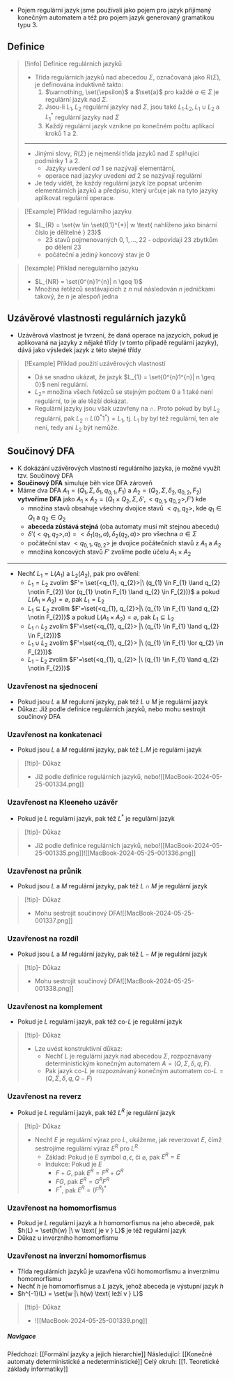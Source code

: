 - Pojem regulární jazyk jsme používali jako pojem pro jazyk přijímaný konečným automatem a též pro pojem jazyk generovaný gramatikou typu $3$.

## Definice
>[!info] Definice regulárních jazyků
>- Třída regulárních jazyků nad abecedou $\Sigma$, označovaná jako $R(\Sigma)$, je definována induktivně takto:
>	1. $\varnothing, \set{\epsilon}$ a $\set{a}$ pro každé $a \in \Sigma$ je regulární jazyk nad $\Sigma$.
>	2. Jsou-li $L_{1}, L_{2}$ regulární jazyky nad $\Sigma$, jsou také $L_{1}.L_{2}, L_{1} \cup L_{2}$ a $L_{1}^{*}$ regulární jazyky nad $\Sigma$
>	3. Každý regulární jazyk vznikne po konečném počtu aplikací kroků $1$ a $2$.
>---
>- Jinými slovy, $R(\Sigma)$ je nejmenší třída jazyků nad $\Sigma$ splňující podmínky $1$ a $2$. 
>	- Jazyky uvedení $ad\ 1$ se nazývají elementární, 
>	- operace nad jazyky uvedení $ad\ 2$ se nazývají regulární
>- Je tedy vidět, že každý regulární jazyk lze popsat určením elementárních jazyků a předpisu, který určuje jak na tyto jazyky aplikovat regulární operace.

>[!Example] Příklad regulárního jazyku
>- $L_{R} = \set{w \in \set{0,1}^{*}| w \text{ nahlíženo jako binární číslo je dělitelné } 23}$
>	- $23$ stavů pojmenovaných $0, 1, ..., 22$ - odpovídají $23$ zbytkům po dělení $23$
>	- počáteční a jediný koncový stav je $0$

>[!example] Příklad neregulárního jazyku
>- $L_{NR} = \set{0^{n}1^{n}| n \geq 1}$
>- Množina řetězců sestávajících z $n$ nul následován $n$ jedničkami takový, že $n$ je alespoň jedna



## Uzávěrové vlastnosti regulárních jazyků
- Uzávěrová vlastnost je tvrzení, že daná operace na jazycích, pokud je aplikovaná na jazyky z nějaké třídy (v tomto případě regulární jazyky), dává jako výsledek jazyk z této stejné třídy

>[!Example] Příklad použití uzávěrových vlastností
>- Dá se snadno ukázat, že jazyk $L_{1} = \set{0^{n}1^{n}| n \geq 0}$ není regulární.
>- $L_{2} =$ množina všech řetězců se stejným počtem $0$ a $1$ také není regulární, to je ale tězší dokázat.
>- Regulární jazyky jsou však uzavřeny na $\cap$. Proto pokud by byl $L_{2}$ regulární, pak $L_{2} \cap L(0^{*}1^{*})=L_{1}$, tj. $L_{1}$ by byl též regulární, ten ale není, tedy ani $L_{2}$ být nemůže.

## Součinový DFA
- K dokázání uzávěrových vlastností regulárního jazyka, je možné využít tzv. Součinový DFA
- **Součinový DFA** simuluje běh více DFA zároveň
- Máme dva DFA $A_{1} = (Q_{1}, \Sigma, \delta_{1}, q_{0,1}, F_{1})$ a $A_{2}=(Q_{2}, \Sigma, \delta_{2}, q_{0,2}, F_{2})$ **vytvoříme DFA** jako $A_{1} \times A_{2} = (Q_{1} \times Q_{2}, \Sigma, \delta ', <q_{0,1}, q_{0,2}>, F')$ kde
	- množina stavů obsahuje všechny dvojice stavů $<q_{1}, q_{2}>$, kde $q_{1} \in Q_{1}$ a $q_{2} \in Q_{2}$
	- **abeceda zůstává stejná** (oba automaty musí mít stejnou abecedu)
	- $\delta'(<q_{1}, q_{2}>, a) = <\delta_{1}(q_{1},a), \delta_{2}(q_{2},a)>$ pro všechna $a \in \Sigma$
	- počáteční stav $<q_{0,1},q_{0,2}>$ je dvojice počátečních stavů z $A_{1}$ a $A_{2}$
	- množina koncových stavů $F'$ zvolíme podle účelu $A_{1} \times A_{2}$
---
- Nechť $L_{1} = L(A_{1})$ a $L_{2}(A_{2})$, pak pro ověření:
	- $L_{1} = L_{2}$ zvolím $F'= \set{<q_{1}, q_{2}>|\ (q_{1} \in F_{1} \land q_{2} \notin F_{2}) \lor (q_{1} \notin F_{1} \land q_{2} \in F_{2})}$ a pokud $L(A_{1} \times A_{2}) = \varnothing$, pak $L_{1} = L_{2}$
	- $L_{1} \subseteq L_{2}$ zvolím $F'=\set{<q_{1}, q_{2}>|\ (q_{1} \in F_{1} \land q_{2} \notin F_{2})}$ a pokud $L(A_{1} \times A_{2}) = \varnothing$, pak $L_{1} \subseteq L_{2}$
	- $L_{1} \cap L_{2}$ zvolím $F'=\set{<q_{1}, q_{2}> |\ (q_{1} \in F_{1} \land q_{2} \in F_{2})}$
	- $L_{1} \cup L_{2}$ zvolím $F'=\set{<q_{1}, q_{2}> |\ (q_{1} \in F_{1} \lor q_{2} \in F_{2})}$
	- $L_{1} - L_{2}$ zvolím $F'=\set{<q_{1}, q_{2}> |\ (q_{1} \in F_{1} \land q_{2} \notin F_{2})}$

### Uzavřenost na sjednocení
- Pokud jsou $L$ a $M$ regulurní jazyky, pak též $L \cup M$ je regulární jazyk
- Důkaz: Již podle definice regulárních jazyků, nebo mohu sestrojit součinový DFA

### Uzavřenost na konkatenaci
- Pokud jsou $L$ a $M$ regulární jazyky, pak též $L.M$ je regulární jazyk
>[!tip]- Důkaz
>- Již podle definice regulárních jazyků, nebo![[MacBook-2024-05-25-001334.png]]

### Uzavřenost na Kleeneho uzávěr
- Pokud je $L$ regulární jazyk, pak též $L^{*}$ je regulární jazyk
>[!tip]- Důkaz
>- Již podle definice regulárních jazyků, nebo![[MacBook-2024-05-25-001335.png]]![[MacBook-2024-05-25-001336.png]]

### Uzavřenost na průnik
- Pokud jsou $L$ a $M$ regulární jazyky, pak též $L \cap M$ je regulární jazyk
>[!tip]- Důkaz
>- Mohu sestrojit součinový DFA![[MacBook-2024-05-25-001337.png]]

### Uzavřenost na rozdíl
- Pokud jsou $L$ a $M$ regulární jazyky, pak též $L-M$ je regulární jazyk
>[!tip]- Důkaz
>- Mohu sestrojit součinový DFA![[MacBook-2024-05-25-001338.png]]

### Uzavřenost na komplement
- Pokud je $L$ regulární jazyk, pak též co-$L$ je regulární jazyk
>[!tip]- Důkaz
>- Lze uvést konstruktivní důkaz:
>	- Nechť $L$ je regulární jazyk nad abecedou $\Sigma$, rozpoznávaný deterministickým  konečným automatem $A=(Q, \Sigma, \delta, q, F)$. 
>	- Pak jazyk co-$L$ je rozpoznávaný konečným automatem co-$L=(Q, \Sigma, \delta, q, Q-F)$

### Uzavřenost na reverz
- Pokud je $L$ regulární jazyk, pak též $L^{R}$ je regulární jazyk
>[!tip]- Důkaz
>- Nechť $E$ je regulární výraz pro $L$, ukážeme, jak reverzovat $E$, čímž sestrojíme regulární výraz $E^{R}$ pro $L^{R}$
>	- Základ: Pokud je $E$ symbol $a, \epsilon,$ či $\varnothing$, pak $E^{R} = E$
>	- Indukce: Pokud je $E$
>		- $F+G$, pak $E^{R} = F^{R} + G^{R}$
>		- $FG$, pak $E^{R} = G^{R}F^{R}$
>		- $F^{*}$, pak $E^{R} = (F^{R})^{*}$

### Uzavřenost na homomorfismus
- Pokud je $L$ regulární jazyk a $h$ homomorfismus na jeho abecedě, pak $h(L) = \set{h(w) |\ w \text{ je v } L}$ je též regulární jazyk
- Důkaz u inverzního homomorfismu

### Uzavřenost na inverzní homomorfismus
- Třída regulárních jazyků je uzavřena vůči homomorfismu a inverznímu homomorfismu
- Nechť $h$ je homomorfismus a $L$ jazyk, jehož abeceda je výstupní jazyk $h$
- $h^{-1}(L) = \set{w |\ h(w) \text{ leží v } L}$
>[!tip]- Důkaz
>- ![[MacBook-2024-05-25-001339.png]]

##### Navigace
Předchozí:  [[Formální jazyky a jejich hierarchie]]
Následující: [[Konečné automaty deterministické a nedeterministické]]
Celý okruh: [[1. Teoretické základy informatiky]]